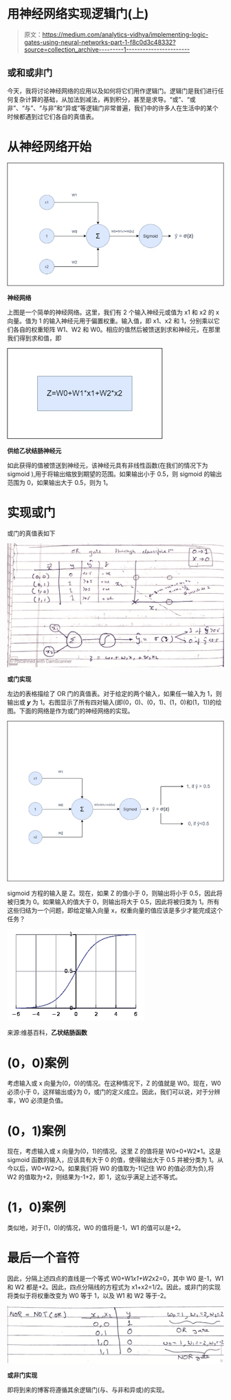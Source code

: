 # 用神经网络实现逻辑门(上)

> 原文：<https://medium.com/analytics-vidhya/implementing-logic-gates-using-neural-networks-part-1-f8c0d3c48332?source=collection_archive---------1----------------------->

## 或和或非门

今天，我将讨论神经网络的应用以及如何将它们用作逻辑门。逻辑门是我们进行任何复杂计算的基础，从加法到减法，再到积分，甚至是求导。“或”、“或非”、“与”、“与非”和“异或”等逻辑门非常普遍，我们中的许多人在生活中的某个时候都遇到过它们各自的真值表。

# 从神经网络开始

![](img/7586de71fd114ccf08d9782d39dec270.png)

**神经网络**

上图是一个简单的神经网络。这里，我们有 2 个输入神经元或值为 x1 和 x2 的 x 向量。值为 1 的输入神经元用于偏置权重。输入值，即 x1、x2 和 1，分别乘以它们各自的权重矩阵 W1、W2 和 W0。相应的值然后被馈送到求和神经元，在那里我们得到求和值，即

![](img/09c41e29cedf6eb6c685e73651aa31d5.png)

**供给乙状结肠神经元**

如此获得的值被馈送到神经元，该神经元具有非线性函数(在我们的情况下为 sigmoid ),用于将输出缩放到期望的范围。如果输出小于 0.5，则 sigmoid 的输出范围为 0，如果输出大于 0.5，则为 1。

# 实现或门

或门的真值表如下

![](img/608caffbc4623aa24d5b292e87ffe4b6.png)

**或门实现**

左边的表格描绘了 OR 门的真值表。对于给定的两个输入，如果任一输入为 1，则输出或 ***y*** 为 1。右图显示了所有四对输入(即(0，0)、(0，1)、(1，0)和(1，1))的绘图。下面的网络是作为或门的神经网络的实现。

![](img/706744064f5a022d24d5fad9b8e8b21b.png)

sigmoid 方程的输入是 Z。现在，如果 Z 的值小于 0，则输出将小于 0.5，因此将被归类为 0。如果输入的值大于 0，则输出将大于 0.5，因此将被归类为 1。所有这些归结为一个问题，即给定输入向量 x，权重向量的值应该是多少才能完成这个任务？

![](img/f40db6f6fac1f87fff146481645672f7.png)

来源:维基百科，**乙状结肠函数**

# (0，0)案例

考虑输入或 x 向量为(0，0)的情况。在这种情况下，Z 的值就是 W0。现在，W0 必须小于 0，这样输出或ŷ为 0，或门的定义成立。因此，我们可以说，对于分辨率，W0 必须是负值。

# (0，1)案例

现在，考虑输入或 x 向量为(0，1)的情况。这里 Z 的值将是 W0+0+W2*1。这是 sigmoid 函数的输入，应该具有大于 0 的值，使得输出大于 0.5 并被分类为 1。从今以后，W0+W2>0。如果我们将 W0 的值取为-1(记住 W0 的值必须为负),将 W2 的值取为+2，则结果为-1+2，即 1，这似乎满足上述不等式。

# (1，0)案例

类似地，对于(1，0)的情况，W0 的值将是-1，W1 的值可以是+2。

# 最后一个音符

因此，分隔上述四点的直线是一个等式 W0+W1*x1+W2*x2=0，其中 W0 是-1，W1 和 W2 都是+2。因此，四点分隔线的方程式为 x1+x2=1/2。因此，或非门的实现将类似于将权重改变为 W0 等于 1，以及 W1 和 W2 等于-2。

![](img/356b61c3e3c8647a5cb7218a1525f2fc.png)

**或非门实现**

即将到来的博客将遵循其余逻辑门(与、与非和异或)的实现。